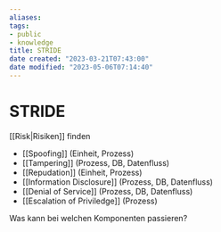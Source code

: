 ```yaml
---
aliases: 
tags:
- public
- knowledge
title: STRIDE
date created: "2023-03-21T07:43:00"
date modified: "2023-05-06T07:14:40"
---
```


# STRIDE
[[Risk|Risiken]] finden

- [[Spoofing]] (Einheit, Prozess)
- [[Tampering]] (Prozess, DB, Datenfluss)
- [[Repudation]] (Einheit, Prozess)
- [[Information Disclosure]] (Prozess, DB, Datenfluss)
- [[Denial of Service]] (Prozess, DB, Datenfluss)
- [[Escalation of Priviledge]] (Prozess)

Was kann bei welchen Komponenten passieren?
